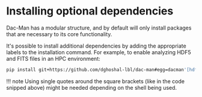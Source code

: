 # Installing optional dependencies

Dac-Man has a modular structure, and by default will only install packages that are necessary to its core functionality.

It's possible to install additional dependencies by adding the appropriate labels to the installation command.
For example, to enable analyzing HDF5 and FITS files in an HPC environment:

```sh
pip install git+https://github.com/dghoshal-lbl/dac-man#egg=dacman'[hdf5,fits,hpc]'
```

!!! note
    Using single quotes around the square brackets (like in the code snipped above) might be needed depending on the shell being used.
